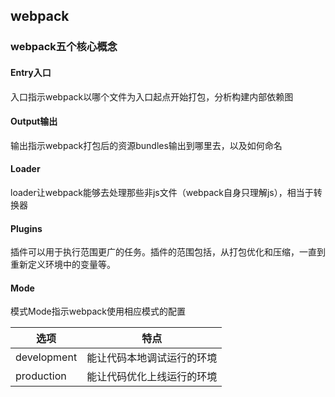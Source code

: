 ## webpack

### webpack五个核心概念

#### Entry入口

入口指示webpack以哪个文件为入口起点开始打包，分析构建内部依赖图

#### Output输出

输出指示webpack打包后的资源bundles输出到哪里去，以及如何命名

#### Loader

loader让webpack能够去处理那些非js文件（webpack自身只理解js），相当于转换器

#### Plugins

插件可以用于执行范围更广的任务。插件的范围包括，从打包优化和压缩，一直到重新定义环境中的变量等。

#### Mode

模式Mode指示webpack使用相应模式的配置

| 选项        | 特点                       |
| ----------- | -------------------------- |
| development | 能让代码本地调试运行的环境 |
| production  | 能让代码优化上线运行的环境 |


